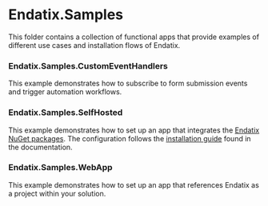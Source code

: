 # Endatix.Samples

This folder contains a collection of functional apps that provide examples of different use cases and installation flows of Endatix.

### Endatix.Samples.CustomEventHandlers

This example demonstrates how to subscribe to form submission events and trigger automation workflows.

### Endatix.Samples.SelfHosted

This example demonstrates how to set up an app that integrates the [Endatix NuGet packages](https://www.nuget.org/profiles/Endatix). The configuration follows the [installation guide](https://docs.endatix.com/docs/getting-started/installation) found in the documentation.

### Endatix.Samples.WebApp

This example demonstrates how to set up an app that references Endatix as a project within your solution.